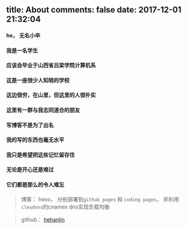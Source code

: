 title: About
comments: false
date: 2017-12-01 21:32:04
---
#### he， 无名小卒
#### 我是一名学生
#### 应该会毕业于山西省吕梁学院计算机系
#### 这是一座很少人知晓的学校
#### 这边很穷，在山里，但这里的人很朴实
#### 这里有一群与我志同道合的朋友
#### 写博客不是为了出名
#### 我的写的东西也毫无水平
#### 我只是希望把这些记忆留存住
#### 无论是开心还是难过
#### 它们都是那么的令人难忘

>博客： hexo， 分别部署到`github pages` 和 `coding pages`， 并利用`cloudxns`的cnamex dns实现负载均衡

>github： [hehanlin](http://github.com/hehanlin)